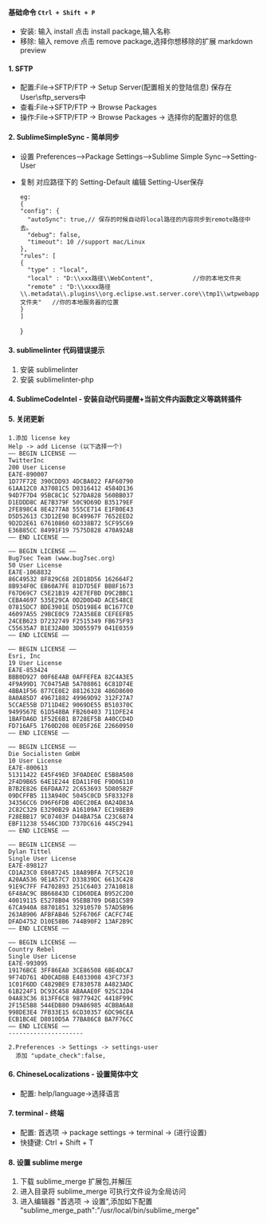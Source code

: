#### 基础命令 `Ctrl + Shift + P`
* 安装: 输入 install 点击 install package,输入名称
* 移除: 输入 remove  点击 remove package,选择你想移除的扩展
  markdown preview 

#### 1. SFTP
* 配置:File->SFTP/FTP -> Setup Server(配置相关的登陆信息) 保存在User\sftp_servers中
* 查看:File->SFTP/FTP ->	Browse Packages
* 操作:File->SFTP/FTP -> Browse Packages -> 选择你的配置好的信息

#### 2. SublimeSimpleSync - 简单同步	  
* 设置 Preferences-->Package Settings-->Sublime Simple Sync-->Setting-User
* 复制 对应路径下的 Setting-Default 编辑 Setting-User保存

      eg:
      {
      "config": {
        "autoSync": true,// 保存的时候自动将local路径的内容同步到remote路径中去。
        "debug": false,
        "timeout": 10 //support mac/Linux
      },
      "rules": [
      {
        "type" : "local",
        "local" : "D:\\xxx路径\\WebContent",           //你的本地文件夹
        "remote" : "D:\\xxxx路径\\.metadata\\.plugins\\org.eclipse.wst.server.core\\tmp1\\wtpwebapps\\xxx文件夹"   //你的本地服务器的位置
      }
      ]
    }

#### 3. sublimelinter 代码错误提示

  1. 安装 sublimelinter
  2. 安装 sublimelinter-php

#### 4. SublimeCodeIntel - 安装自动代码提醒+当前文件内函数定义等跳转插件

#### 5. 关闭更新
    1.添加 license key 
    Help -> add License (以下选择一个)
    —– BEGIN LICENSE —– 
    TwitterInc 
    200 User License 
    EA7E-890007 
    1D77F72E 390CDD93 4DCBA022 FAF60790 
    61AA12C0 A37081C5 D0316412 4584D136 
    94D7F7D4 95BC8C1C 527DA828 560BB037 
    D1EDDD8C AE7B379F 50C9D69D B35179EF 
    2FE898C4 8E4277A8 555CE714 E1FB0E43 
    D5D52613 C3D12E98 BC49967F 7652EED2 
    9D2D2E61 67610860 6D338B72 5CF95C69 
    E36B85CC 84991F19 7575D828 470A92AB 
    —— END LICENSE ——
    
    —– BEGIN LICENSE —– 
    Bug7sec Team (www.bug7sec.org) 
    50 User License 
    EA7E-1068832 
    86C49532 8F829C68 2ED18D56 162664F2 
    8B934F0C EB60A7FE 81D7D5EF BB8F1673 
    F67D69C7 C5E21B19 42E7EFBD D9C2BBC1 
    CEBA4697 535E29CA 0D2D0D4D ACE548CE 
    07815DC7 BDE3901E D5D198E4 BC1677C0 
    46097A55 29BCE0C9 72A358E8 CEFEEFB5 
    24CEB623 D7232749 F2515349 FB675F93 
    C55635A7 B1E32AB0 3D055979 041E0359 
    —— END LICENSE ——
    
    —– BEGIN LICENSE —– 
    Esri, Inc 
    19 User License 
    EA7E-853424 
    BBB0D927 00F6E4AB 0AFFEFEA 82C4A3E5 
    4F9A99D1 7C0475AB 5A708861 6C81D74E 
    4BBA1F56 877CE0E2 88126328 486D8600 
    8A0A85D7 49671882 49969D92 312F27A7 
    5CCAE55B D711D4E2 9069DE55 B510370C 
    9499567E 61D548BA FB260403 711DFE24 
    1BAFDA6D 1F52E6B1 B728EF5B A40CCD4D 
    FD716AF5 1760D208 0E05F26E 22660950 
    —— END LICENSE ——
    
    —– BEGIN LICENSE —– 
    Die Socialisten GmbH 
    10 User License 
    EA7E-800613 
    51311422 E45F49ED 3F0ADE0C E5B8A508 
    2F4D9B65 64E1E244 EDA11F0E F9D06110 
    B7B2E826 E6FDAA72 2C653693 5D80582F 
    09DCFFB5 113A940C 5045C0CD 5F8332F8 
    34356CC6 D96F6FDB 4DEC20EA 0A24D83A 
    2C82C329 E3290B29 A16109A7 EC198EB9 
    F28EBB17 9C07403F D44BA75A C23C6874 
    EBF11238 5546C3DD 737DC616 445C2941 
    —— END LICENSE ——
    
    —– BEGIN LICENSE —– 
    Dylan Tittel 
    Single User License 
    EA7E-898127 
    CD1A23C0 E8687245 18A89BFA 7CF52C10 
    A20AA536 9E1A57C7 D33839DC 6613C428 
    91E9C7FF F4702893 251C6403 27A10818 
    6F48AC9C BB66843D C1D60DEA B952C2D0 
    40019115 E5278B04 95EBB709 D6B1C5B9 
    67CA940A 88701851 32910570 57AD5B96 
    263A8906 AFBFAB46 52F6706F CACFC74E 
    DFAD4752 D10E58B6 744B90F2 13AF2B9C 
    —— END LICENSE ——
    
    —– BEGIN LICENSE —– 
    Country Rebel 
    Single User License 
    EA7E-993095 
    19176BCE 3FF86EA0 3CE86508 6BE4DCA7 
    9F74D761 4D0CAD8B E4033008 43FC73F3 
    1C01F6DD C4829BE9 E7830578 A4823ADC 
    61B224F1 DC93C458 ABAAAE0F 925C32D4 
    04A83C36 813FF6C8 9877942C 4418F99C 
    2F15E5B8 544EDB80 D9A86985 4CBBA6A8 
    998DE3E4 7FB33E15 6CD30357 6DC96CEA 
    ECB1BC4E D8010D5A 77BA86C8 BA7F76CC 
    —— END LICENSE ——
    --------------------- 
    
    2.Preferences -> Settings -> settings-user 
      添加 "update_check":false,

#### 6. ChineseLocalizations - 设置简体中文
* 配置: help/language->选择语言

#### 7. terminal - 终端   
* 配置: 首选项 -> package settings -> terminal -> (进行设置)
* 快捷键: Ctrl + Shift + T

#### 8. 设置 sublime merge
  1. 下载 sublime_merge 扩展包,并解压
  2. 进入目录将 sublime_merge 可执行文件设为全局访问
  3. 进入编辑器 "首选项 -> 设置",添加如下配置
  "sublime_merge_path":"/usr/local/bin/sublime_merge"